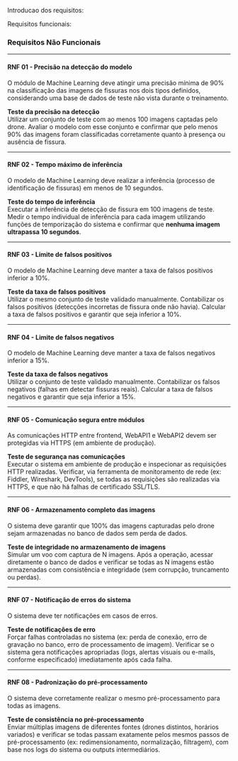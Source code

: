 Introducao dos requisitos:



Requisitos funcionais:


### Requisitos Não Funcionais

---

#### RNF 01 - Precisão na detecção do modelo  
O módulo de Machine Learning deve atingir uma precisão mínima de 90% na classificação das imagens de fissuras nos dois tipos definidos, considerando uma base de dados de teste não vista durante o treinamento.

**Teste da precisão na detecção**  
Utilizar um conjunto de teste com ao menos 100 imagens captadas pelo drone. Avaliar o modelo com esse conjunto e confirmar que pelo menos 90% das imagens foram classificadas corretamente quanto à presença ou ausência de fissura.

---

#### RNF 02 - Tempo máximo de inferência  
O modelo de Machine Learning deve realizar a inferência (processo de identificação de fissuras) em menos de 10 segundos.

**Teste do tempo de inferência**  
Executar a inferência de detecção de fissura em 100 imagens de teste. Medir o tempo individual de inferência para cada imagem utilizando funções de temporização do sistema e confirmar que **nenhuma imagem ultrapassa 10 segundos**.

---

#### RNF 03 - Limite de falsos positivos  
O modelo de Machine Learning deve manter a taxa de falsos positivos inferior a 10%.

**Teste da taxa de falsos positivos**  
Utilizar o mesmo conjunto de teste validado manualmente. Contabilizar os falsos positivos (detecções incorretas de fissura onde não havia). Calcular a taxa de falsos positivos e garantir que seja inferior a 10%.

---

#### RNF 04 - Limite de falsos negativos  
O modelo de Machine Learning deve manter a taxa de falsos negativos inferior a 15%.

**Teste da taxa de falsos negativos**  
Utilizar o conjunto de teste validado manualmente. Contabilizar os falsos negativos (falhas em detectar fissuras reais). Calcular a taxa de falsos negativos e garantir que seja inferior a 15%.

---

#### RNF 05 - Comunicação segura entre módulos  
As comunicações HTTP entre frontend, WebAPI1 e WebAPI2 devem ser protegidas via HTTPS (em ambiente de produção).

**Teste de segurança nas comunicações**  
Executar o sistema em ambiente de produção e inspecionar as requisições HTTP realizadas. Verificar, via ferramenta de monitoramento de rede (ex: Fiddler, Wireshark, DevTools), se todas as requisições são realizadas via HTTPS, e que não há falhas de certificado SSL/TLS.

---

#### RNF 06 - Armazenamento completo das imagens  
O sistema deve garantir que 100% das imagens capturadas pelo drone sejam armazenadas no banco de dados sem perda de dados.

**Teste de integridade no armazenamento de imagens**  
Simular um voo com captura de N imagens. Após a operação, acessar diretamente o banco de dados e verificar se todas as N imagens estão armazenadas com consistência e integridade (sem corrupção, truncamento ou perdas).

---

#### RNF 07 - Notificação de erros do sistema  
O sistema deve ter notificações em casos de erros.

**Teste de notificações de erro**  
Forçar falhas controladas no sistema (ex: perda de conexão, erro de gravação no banco, erro de processamento de imagem). Verificar se o sistema gera notificações apropriadas (logs, alertas visuais ou e-mails, conforme especificado) imediatamente após cada falha.

---

#### RNF 08 - Padronização do pré-processamento  
O sistema deve corretamente realizar o mesmo pré-processamento para todas as imagens.

**Teste de consistência no pré-processamento**  
Enviar múltiplas imagens de diferentes fontes (drones distintos, horários variados) e verificar se todas passam exatamente pelos mesmos passos de pré-processamento (ex: redimensionamento, normalização, filtragem), com base nos logs do sistema ou outputs intermediários.
